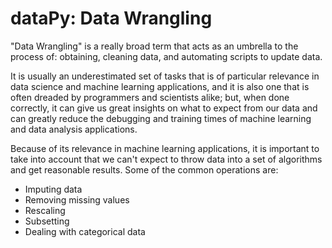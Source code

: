 # dataPy: Data Wrangling

"Data Wrangling" is a really broad term that acts as an umbrella to the process of: obtaining, cleaning data, and automating scripts to update data.

It is usually an underestimated set of tasks that is of particular relevance in data science and machine learning applications, and it is also one that is often dreaded by programmers and scientists alike; but, when done correctly, it can give us great insights on what to expect from our data and can greatly reduce the debugging and training times of machine learning and data analysis applications.

Because of its relevance in machine learning applications, it is important to take into account that we can't expect to throw data into a set of algorithms and get reasonable results. Some of the common operations are:
* Imputing data
* Removing missing values
* Rescaling
* Subsetting
* Dealing with categorical data
